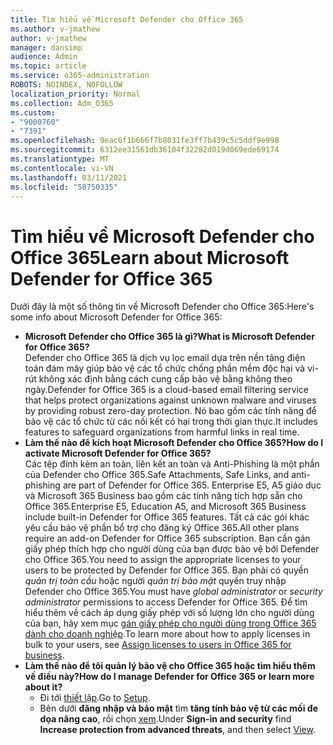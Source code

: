```yaml
---
title: Tìm hiểu về Microsoft Defender cho Office 365
ms.author: v-jmathew
author: v-jmathew
manager: dansimp
audience: Admin
ms.topic: article
ms.service: o365-administration
ROBOTS: NOINDEX, NOFOLLOW
localization_priority: Normal
ms.collection: Adm_O365
ms.custom:
- "9000760"
- "7391"
ms.openlocfilehash: 9eac6f1b666f7b8031fe3ff7b439c5c5ddf9e998
ms.sourcegitcommit: 6312ee31561db36104f32282d019d069ede69174
ms.translationtype: MT
ms.contentlocale: vi-VN
ms.lasthandoff: 03/11/2021
ms.locfileid: "50750335"
---
```

# <a name="learn-about-microsoft-defender-for-office-365"></a><span data-ttu-id="beb6a-102">Tìm hiểu về Microsoft Defender cho Office 365</span><span class="sxs-lookup"><span data-stu-id="beb6a-102">Learn about Microsoft Defender for Office 365</span></span>

<span data-ttu-id="beb6a-103">Dưới đây là một số thông tin về Microsoft Defender cho Office 365:</span><span class="sxs-lookup"><span data-stu-id="beb6a-103">Here's some info about Microsoft Defender for Office 365:</span></span>

- <span data-ttu-id="beb6a-104">**Microsoft Defender cho Office 365 là gì?**</span><span class="sxs-lookup"><span data-stu-id="beb6a-104">**What is Microsoft Defender for Office 365?**</span></span>  
    <span data-ttu-id="beb6a-105">Defender cho Office 365 là dịch vụ lọc email dựa trên nền tảng điện toán đám mây giúp bảo vệ các tổ chức chống phần mềm độc hại và vi-rút không xác định bằng cách cung cấp bảo vệ bằng không theo ngày.</span><span class="sxs-lookup"><span data-stu-id="beb6a-105">Defender for Office 365 is a cloud-based email filtering service that helps protect organizations against unknown malware and viruses by providing robust zero-day protection.</span></span> <span data-ttu-id="beb6a-106">Nó bao gồm các tính năng để bảo vệ các tổ chức từ các nối kết có hại trong thời gian thực.</span><span class="sxs-lookup"><span data-stu-id="beb6a-106">It includes features to safeguard organizations from harmful links in real time.</span></span>
- <span data-ttu-id="beb6a-107">**Làm thế nào để kích hoạt Microsoft Defender cho Office 365?**</span><span class="sxs-lookup"><span data-stu-id="beb6a-107">**How do I activate Microsoft Defender for Office 365?**</span></span>  
    <span data-ttu-id="beb6a-108">Các tệp đính kèm an toàn, liên kết an toàn và Anti-Phishing là một phần của Defender cho Office 365.</span><span class="sxs-lookup"><span data-stu-id="beb6a-108">Safe Attachments, Safe Links, and anti-phishing are part of Defender for Office 365.</span></span> <span data-ttu-id="beb6a-109">Enterprise E5, A5 giáo dục và Microsoft 365 Business bao gồm các tính năng tích hợp sẵn cho Office 365.</span><span class="sxs-lookup"><span data-stu-id="beb6a-109">Enterprise E5, Education A5, and Microsoft 365 Business include built-in Defender for Office 365 features.</span></span> <span data-ttu-id="beb6a-110">Tất cả các gói khác yêu cầu bảo vệ phần bổ trợ cho đăng ký Office 365.</span><span class="sxs-lookup"><span data-stu-id="beb6a-110">All other plans require an add-on Defender for Office 365 subscription.</span></span> <span data-ttu-id="beb6a-111">Bạn cần gán giấy phép thích hợp cho người dùng của bạn được bảo vệ bởi Defender cho Office 365.</span><span class="sxs-lookup"><span data-stu-id="beb6a-111">You need to assign the appropriate licenses to your users to be protected by Defender for Office 365.</span></span> <span data-ttu-id="beb6a-112">Bạn phải có quyền *quản trị toàn cầu* hoặc người *quản trị bảo mật* quyền truy nhập Defender cho Office 365.</span><span class="sxs-lookup"><span data-stu-id="beb6a-112">You must have *global administrator* or *security administrator* permissions to access Defender for Office 365.</span></span> <span data-ttu-id="beb6a-113">Để tìm hiểu thêm về cách áp dụng giấy phép với số lượng lớn cho người dùng của bạn, hãy xem mục [gán giấy phép cho người dùng trong Office 365 dành cho doanh nghiệp](https://go.microsoft.com/fwlink/?linkid=2093435).</span><span class="sxs-lookup"><span data-stu-id="beb6a-113">To learn more about how to apply licenses in bulk to your users, see [Assign licenses to users in Office 365 for business](https://go.microsoft.com/fwlink/?linkid=2093435).</span></span>
- <span data-ttu-id="beb6a-114">**Làm thế nào để tôi quản lý bảo vệ cho Office 365 hoặc tìm hiểu thêm về điều này?**</span><span class="sxs-lookup"><span data-stu-id="beb6a-114">**How do I manage Defender for Office 365 or learn more about it?**</span></span>  
  - <span data-ttu-id="beb6a-115">Đi tới [thiết lập](https://go.microsoft.com/fwlink/p/?linkid=2075721).</span><span class="sxs-lookup"><span data-stu-id="beb6a-115">Go to [Setup](https://go.microsoft.com/fwlink/p/?linkid=2075721).</span></span>  
  - <span data-ttu-id="beb6a-116">Bên dưới **đăng nhập và bảo mật** tìm **tăng tính bảo vệ từ các mối đe dọa nâng cao**, rồi chọn [xem](https://go.microsoft.com/fwlink/?linkid=2109302).</span><span class="sxs-lookup"><span data-stu-id="beb6a-116">Under **Sign-in and security** find **Increase protection from advanced threats**, and then select [View](https://go.microsoft.com/fwlink/?linkid=2109302).</span></span>
